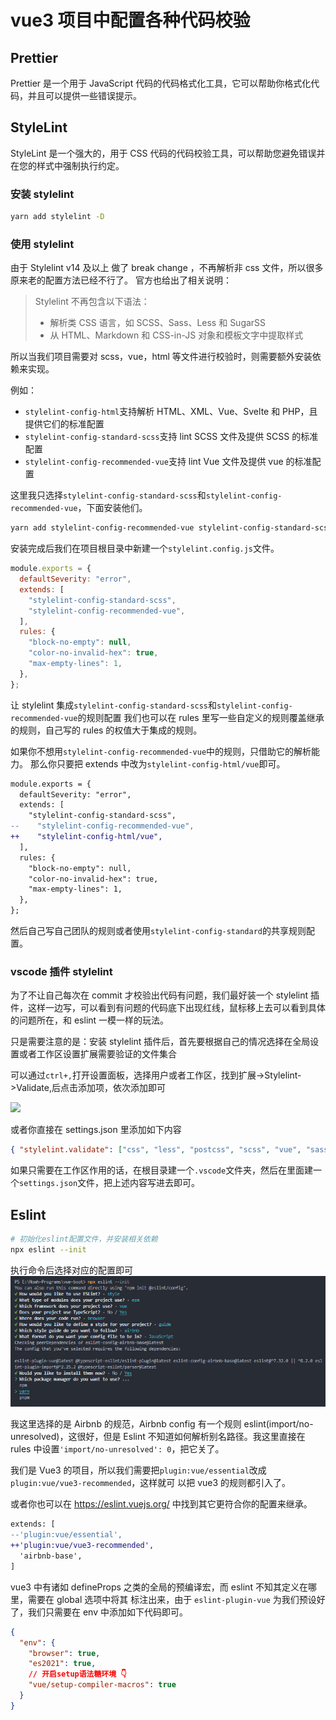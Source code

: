 # vue3 项目中配置各种代码校验

## Prettier

Prettier 是一个用于 JavaScript 代码的代码格式化工具，它可以帮助你格式化代码，并且可以提供一些错误提示。

## StyleLint

StyleLint 是一个强大的，用于 CSS 代码的代码校验工具，可以帮助您避免错误并在您的样式中强制执行约定。

### 安装 stylelint

```sh
yarn add stylelint -D
```

### 使用 stylelint

由于 Stylelint v14 及以上 做了 break change ，不再解析非 css 文件，所以很多原来老的配置方法已经不行了。
官方也给出了相关说明：

> Stylelint 不再包含以下语法：
>
> - 解析类 CSS 语言，如 SCSS、Sass、Less 和 SugarSS
> - 从 HTML、Markdown 和 CSS-in-JS 对象和模板文字中提取样式

所以当我们项目需要对 scss，vue，html 等文件进行校验时，则需要额外安装依赖来实现。

例如：

- `stylelint-config-html`支持解析 HTML、XML、Vue、Svelte 和 PHP，且提供它们的标准配置
- `stylelint-config-standard-scss`支持 lint SCSS 文件及提供 SCSS 的标准配置
- `stylelint-config-recommended-vue`支持 lint Vue 文件及提供 vue 的标准配置

这里我只选择`stylelint-config-standard-scss`和`stylelint-config-recommended-vue`，下面安装他们。

```sh
yarn add stylelint-config-recommended-vue stylelint-config-standard-scss -D
```

安装完成后我们在项目根目录中新建一个`stylelint.config.js`文件。

```javascript
module.exports = {
  defaultSeverity: "error",
  extends: [
    "stylelint-config-standard-scss",
    "stylelint-config-recommended-vue",
  ],
  rules: {
    "block-no-empty": null,
    "color-no-invalid-hex": true,
    "max-empty-lines": 1,
  },
};
```

让 stylelint 集成`stylelint-config-standard-scss`和`stylelint-config-recommended-vue`的规则配置
我们也可以在 rules 里写一些自定义的规则覆盖继承的规则，自己写的 rules 的权值大于集成的规则。

如果你不想用`stylelint-config-recommended-vue`中的规则，只借助它的解析能力。
那么你只要把 extends 中改为`stylelint-config-html/vue`即可。

```diff
module.exports = {
  defaultSeverity: "error",
  extends: [
    "stylelint-config-standard-scss",
--    "stylelint-config-recommended-vue",
++    "stylelint-config-html/vue",
  ],
  rules: {
    "block-no-empty": null,
    "color-no-invalid-hex": true,
    "max-empty-lines": 1,
  },
};
```

然后自己写自己团队的规则或者使用`stylelint-config-standard`的共享规则配置。

### vscode 插件 stylelint

为了不让自己每次在 commit 才校验出代码有问题，我们最好装一个 stylelint 插件，这样一边写，可以看到有问题的代码底下出现红线，鼠标移上去可以看到具体的问题所在，和 eslint 一模一样的玩法。

只是需要注意的是：安装 stylelint 插件后，首先要根据自己的情况选择在全局设置或者工作区设置扩展需要验证的文件集合

可以通过`ctrl+,`打开设置面板，选择用户或者工作区，找到扩展->Stylelint->Validate,后点击添加项，依次添加即可

![](https://gitee.com/wangrongding/image-house/raw/master/images/202204080104909.png)

或者你直接在 settings.json 里添加如下内容

```json
{ "stylelint.validate": ["css", "less", "postcss", "scss", "vue", "sass"] }
```

如果只需要在工作区作用的话，在根目录建一个`.vscode`文件夹，然后在里面建一个`settings.json`文件，把上述内容写进去即可。

## Eslint

```sh
# 初始化eslint配置文件，并安装相关依赖
npx eslint --init
```

执行命令后选择对应的配置即可
![](https://raw.githubusercontent.com/wangrongding/image-house/master/images202205060013009.png)

我这里选择的是 Airbnb 的规范，Airbnb config 有一个规则 eslint(import/no-unresolved)，这很好，但是
Eslint 不知道如何解析别名路径。我这里直接在 rules 中设置`'import/no-unresolved': 0`，把它关了。

我们是 Vue3 的项目，所以我们需要把`plugin:vue/essential`改成`plugin:vue/vue3-recommended`，这样就可
以把 vue3 的规则都引入了。

或者你也可以在 https://eslint.vuejs.org/ 中找到其它更符合你的配置来继承。

```diff
extends: [
--'plugin:vue/essential',
++'plugin:vue/vue3-recommended',
  'airbnb-base',
]
```

vue3 中有诸如 defineProps 之类的全局的预编译宏，而 eslint 不知其定义在哪里，需要在 global 选项中将其
标注出来，由于 `eslint-plugin-vue` 为我们预设好了，我们只需要在 env 中添加如下代码即可。

```json
{
  "env": {
    "browser": true,
    "es2021": true,
    // 开启setup语法糖环境 👇
    "vue/setup-compiler-macros": true
  }
}
```
